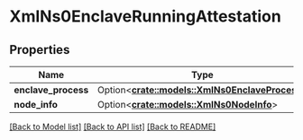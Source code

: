 # XmlNs0EnclaveRunningAttestation

## Properties

Name | Type | Description | Notes
------------ | ------------- | ------------- | -------------
**enclave_process** | Option<[**crate::models::XmlNs0EnclaveProcess**](xml_ns0_enclaveProcess.md)> |  | [optional]
**node_info** | Option<[**crate::models::XmlNs0NodeInfo**](xml_ns0_nodeInfo.md)> |  | [optional]

[[Back to Model list]](../README.md#documentation-for-models) [[Back to API list]](../README.md#documentation-for-api-endpoints) [[Back to README]](../README.md)


